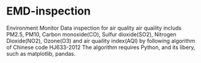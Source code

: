 # EMD-inspection
Environment Monitor Data inspection for air quality
air quaility includs PM2.5, PM10, Carbon monoxide(CO), Sulfur dioxide(SO2),  Nitrogen Dioxide(NO2), Ozone(O3) and air quaility index(AQI) by following algorithm of Chinese code HJ633-2012
The algorithm requires Python, and its libery, such as matplotlib, pandas.
